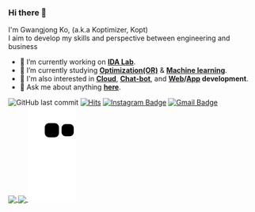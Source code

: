 
### Hi there 👋
I'm Gwangjong Ko, (a.k.a Koptimizer, Kopt)<br/>
I aim to develop my skills and perspective between engineering and business


- 🔭 I’m currently working on <b>[IDA Lab](https://koptimizer.github.io/IDALab.io/)</b>.
- 🌱 I’m currently studying <b>[Optimization(OR)](https://github.com/koptimizer/my_Optimization-studio)</b> & <b>[Machine learning](https://github.com/koptimizer/my_Optimization-studio)</b>.
- 🔎 I'm also interested in <b>[Cloud](https://github.com/koptimizer/my_Cloud-studio)</b>, <b>[Chat-bot](https://github.com/koptimizer/kakaotalk_chatbot_sandol)</b>, and <b>[W](https://github.com/koptimizer/CJB_shoppingMall_web_jsp)[eb](https://github.com/koptimizer/IDALab.io)/[App](https://github.com/koptimizer/BabyFirst) development</b>.
- 💬 Ask me about anything <b>[here](https://github.com/koptimizer/koptimizer/issues)</b>.

![GitHub last commit](https://img.shields.io/github/last-commit/koptimizer/koptimizer.svg)
[![Hits](https://hits.seeyoufarm.com/api/count/incr/badge.svg?url=https%3A%2F%2Fgithub.com%2Fkoptimizer)](https://hits.seeyoufarm.com)
[![Instagram Badge](https://img.shields.io/badge/-Instagram-dd2a7b?style=flat-square&logo=instagram&logoColor=white&link=https://www.instagram.com/j_g_ok/)](https://www.instagram.com/j_g_ok/) 
[![Gmail Badge](https://img.shields.io/badge/-Gmail-d14836?style=flat-square&logo=Gmail&logoColor=white&link=mailto:ko970710@gmail.com)](mailto:ko970710@gmail.com)
</br>
<a href="https://github.com/koptimizer">
  <img align="center" src="https://github-readme-stats.vercel.app/api?username=koptimizer" />
</a>
<a href="https://github.com/koptimizer">
  <img align="center" src="https://github-readme-stats.vercel.app/api/top-langs/?username=koptimizer&langs_count=3" />
</a>
![](https://github.com/koptimizer/koptimizer/blob/output/github-contribution-grid-snake.svg)



